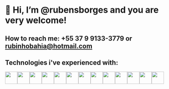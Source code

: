 # 👋 Hi, I’m @rubensborges and you are very welcome!
## How to reach me: +55 37 9 9133-3779 or rubinhobahia@hotmail.com

## Technologies i've experienced with: 
          
<div style="display: flex">
 <img src="https://cdn.jsdelivr.net/gh/devicons/devicon@latest/icons/html5/html5-original-wordmark.svg" width="40" height="40" />

<img src="https://cdn.jsdelivr.net/gh/devicons/devicon@latest/icons/css3/css3-original-wordmark.svg" width="40" height="40" />

<img loading="lazy" src="https://cdn.jsdelivr.net/gh/devicons/devicon@latest/icons/javascript/javascript-original.svg" width="40" height="40" />

<img src="https://cdn.jsdelivr.net/gh/devicons/devicon@latest/icons/typescript/typescript-original.svg" width="40" height="40" />


<img src="https://cdn.jsdelivr.net/gh/devicons/devicon@latest/icons/react/react-original-wordmark.svg" width="40" height="40" />
          

<img src="https://cdn.jsdelivr.net/gh/devicons/devicon@latest/icons/firebase/firebase-original-wordmark.svg" width="40" height="40" />

<img src="https://cdn.jsdelivr.net/gh/devicons/devicon@latest/icons/tailwindcss/tailwindcss-original.svg" width="40" height="40" />

<img loading="lazy" src="https://cdn.jsdelivr.net/gh/devicons/devicon/icons/git/git-original.svg" width="40" height="40"/>
          
<img src="https://cdn.jsdelivr.net/gh/devicons/devicon@latest/icons/axios/axios-plain.svg" width="40" height="40" />
          
          
          
<img src="https://cdn.jsdelivr.net/gh/devicons/devicon@latest/icons/redux/redux-original.svg" width="40" height="40" />
          
<img src="https://cdn.jsdelivr.net/gh/devicons/devicon@latest/icons/nodejs/nodejs-original-wordmark.svg" width="40" height="40" />
          
<img src="https://cdn.jsdelivr.net/gh/devicons/devicon@latest/icons/postgresql/postgresql-original-wordmark.svg" width="40" height="40" />
          
<img src="https://cdn.jsdelivr.net/gh/devicons/devicon@latest/icons/express/express-original-wordmark.svg" width="40" height="40" />
          

          
</div>
          
          




<!---
rubensborges/rubensborges is a ✨ special ✨ repository because its `README.md` (this file) appears on your GitHub profile.
You can click the Preview link to take a look at your changes.
--->
